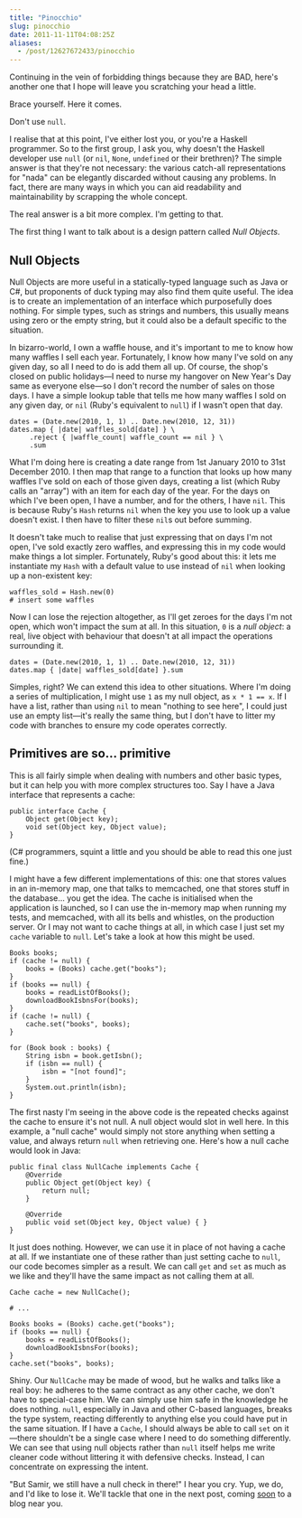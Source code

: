 ```yaml
---
title: "Pinocchio"
slug: pinocchio
date: 2011-11-11T04:08:25Z
aliases:
  - /post/12627672433/pinocchio
---
```


Continuing in the vein of forbidding things because they are BAD, here's
another one that I hope will leave you scratching your head a little.

Brace yourself. Here it comes.

Don't use `null`.

I realise that at this point, I've either lost you, or you're a Haskell
programmer. So to the first group, I ask you, why doesn't the Haskell
developer use `null` (or `nil`, `None`, `undefined` or their brethren)?
The simple answer is that they're not necessary: the various catch-all
representations for "nada" can be elegantly discarded without causing
any problems. In fact, there are many ways in which you can aid
readability and maintainability by scrapping the whole concept.

The real answer is a bit more complex. I'm getting to that.

The first thing I want to talk about is a design pattern called _Null
Objects_.

<!--more-->

## Null Objects

Null Objects are more useful in a statically-typed language such as Java
or C\#, but proponents of duck typing may also find them quite useful.
The idea is to create an implementation of an interface which
purposefully does nothing. For simple types, such as strings and
numbers, this usually means using zero or the empty string, but it could
also be a default specific to the situation.

In bizarro-world, I own a waffle house, and it's important to me to know
how many waffles I sell each year. Fortunately, I know how many I've
sold on any given day, so all I need to do is add them all up. Of
course, the shop's closed on public holidays—I need to nurse my hangover
on New Year's Day same as everyone else—so I don't record the number of
sales on those days. I have a simple lookup table that tells me how many
waffles I sold on any given day, or `nil` (Ruby's equivalent to `null`)
if I wasn't open that day.

    dates = (Date.new(2010, 1, 1) .. Date.new(2010, 12, 31))
    dates.map { |date| waffles_sold[date] } \
         .reject { |waffle_count| waffle_count == nil } \
         .sum

What I'm doing here is creating a date range from 1st January 2010 to
31st December 2010. I then map that range to a function that looks up
how many waffles I've sold on each of those given days, creating a list
(which Ruby calls an "array") with an item for each day of the year. For
the days on which I've been open, I have a number, and for the others, I
have `nil`. This is because Ruby's `Hash` returns `nil` when the key you
use to look up a value doesn't exist. I then have to filter these `nil`s
out before summing.

It doesn't take much to realise that just expressing that on days I'm
not open, I've sold exactly zero waffles, and expressing this in my code
would make things a lot simpler. Fortunately, Ruby's good about this: it
lets me instantiate my `Hash` with a default value to use instead of
`nil` when looking up a non-existent key:

    waffles_sold = Hash.new(0)
    # insert some waffles

Now I can lose the rejection altogether, as I'll get zeroes for the days
I'm not open, which won't impact the sum at all. In this situation, `0`
is a _null object_: a real, live object with behaviour that doesn't at
all impact the operations surrounding it.

    dates = (Date.new(2010, 1, 1) .. Date.new(2010, 12, 31))
    dates.map { |date| waffles_sold[date] }.sum

Simples, right? We can extend this idea to other situations. Where I'm
doing a series of multiplication, I might use `1` as my null object, as
`x * 1 == x`. If I have a list, rather than using `nil` to mean "nothing
to see here", I could just use an empty list—it's really the same thing,
but I don't have to litter my code with branches to ensure my code
operates correctly.

## Primitives are so… primitive

This is all fairly simple when dealing with numbers and other basic
types, but it can help you with more complex structures too. Say I have
a Java interface that represents a cache:

    public interface Cache {
        Object get(Object key);
        void set(Object key, Object value);
    }

(C\# programmers, squint a little and you should be able to read this
one just fine.)

I might have a few different implementations of this: one that stores
values in an in-memory map, one that talks to memcached, one that stores
stuff in the database… you get the idea. The cache is initialised when
the application is launched, so I can use the in-memory map when running
my tests, and memcached, with all its bells and whistles, on the
production server. Or I may not want to cache things at all, in which
case I just set my `cache` variable to `null`. Let's take a look at how
this might be used.

    Books books;
    if (cache != null) {
        books = (Books) cache.get("books");
    }
    if (books == null) {
        books = readListOfBooks();
        downloadBookIsbnsFor(books);
    }
    if (cache != null) {
        cache.set("books", books);
    }

    for (Book book : books) {
        String isbn = book.getIsbn();
        if (isbn == null) {
            isbn = "[not found]";
        }
        System.out.println(isbn);
    }

The first nasty I'm seeing in the above code is the repeated checks
against the cache to ensure it's not null. A null object would slot in
well here. In this example, a "null cache" would simply not store
anything when setting a value, and always return `null` when retrieving
one. Here's how a null cache would look in Java:

    public final class NullCache implements Cache {
        @Override
        public Object get(Object key) {
            return null;
        }

        @Override
        public void set(Object key, Object value) { }
    }

It just does nothing. However, we can use it in place of not having a
cache at all. If we instantiate one of these rather than just setting
cache to `null`, our code becomes simpler as a result. We can call `get`
and `set` as much as we like and they'll have the same impact as not
calling them at all.

    Cache cache = new NullCache();

    # ...

    Books books = (Books) cache.get("books");
    if (books == null) {
        books = readListOfBooks();
        downloadBookIsbnsFor(books);
    }
    cache.set("books", books);

Shiny. Our `NullCache` may be made of wood, but he walks and talks like
a real boy: he adheres to the same contract as any other cache, we don't
have to special-case him. We can simply use him safe in the knowledge he
does nothing. `null`, especially in Java and other C-based languages,
breaks the type system, reacting differently to anything else you could
have put in the same situation. If I have a `Cache`, I should always be
able to call `set` on it—there shouldn't be a single case where I need
to do something differently. We can see that using null objects rather
than `null` itself helps me write cleaner code without littering it with
defensive checks. Instead, I can concentrate on expressing the intent.

"But Samir, we still have a null check in there!" I hear you cry. Yup,
we do, and I'd like to lose it. We'll tackle that one in the next post,
coming [soon](http://developer.valvesoftware.com/wiki/Valve_Time) to a
blog near you.
